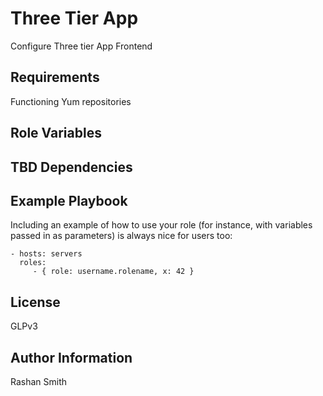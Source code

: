 Three Tier App
=========

Configure Three tier App Frontend

Requirements
------------

Functioning Yum repositories


Role Variables
--------------

TBD
Dependencies
------------

Example Playbook
----------------

Including an example of how to use your role (for instance, with variables passed in as parameters) is always nice for users too:

    - hosts: servers
      roles:
         - { role: username.rolename, x: 42 }

License
-------
GLPv3

Author Information
------------------

Rashan Smith
